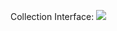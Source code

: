 
Collection Interface: <img src=http://www.falkhausen.de/Java-8/java.util/Collection-Hierarchy.png>
